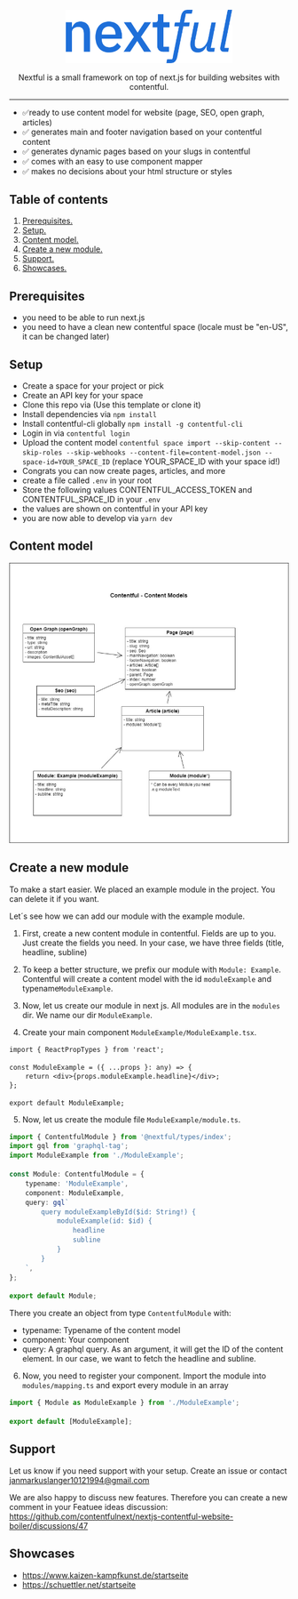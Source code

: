 <p align="center"><img width="300" src="nextful-logo.svg" /></p>

<p align="center">Nextful is a small framework on top of next.js for building websites with contentful.</p>

---

- ✅ready to use content model for website (page, SEO, open graph, articles)
- ✅ generates main and footer navigation based on your contentful content
- ✅ generates dynamic pages based on your slugs in contentful
- ✅ comes with an easy to use component mapper
- ✅ makes no decisions about your html structure or styles

## Table of contents

1. [ Prerequisites. ](#prerequisites)
2. [ Setup. ](#setup)
3. [ Content model. ](#content-model)
4. [ Create a new module. ](#create-a-new-module)
5. [ Support. ](#support)
5. [ Showcases. ](#showcases)

## Prerequisites
- you need to be able to run next.js
- you need to have a clean new contentful space (locale must be "en-US", it can be changed later)

## Setup

- Create a space for your project or pick
- Create an API key for your space
- Clone this repo via (Use this template or clone it)
- Install dependencies via `npm install`
- Install contentful-cli globally `npm install -g contentful-cli`
- Login in via `contentful login`
- Upload the content model `contentful space import --skip-content --skip-roles --skip-webhooks --content-file=content-model.json --space-id=YOUR_SPACE_ID` (replace YOUR_SPACE_ID with your space id!)
- Congrats you can now create pages, articles, and more
- create a file called `.env` in your root
- Store the following values CONTENTFUL_ACCESS_TOKEN and CONTENTFUL_SPACE_ID in your `.env`
- the values are shown on contentful in your API key
- you are now able to develop via `yarn dev`

## Content model

<img src="content-model.jpg" />

## Create a new module

To make a start easier. We placed an example module in the project.
You can delete it if you want.

Let´s see how we can add our module with the example module.

1. First, create a new content module in contentful. Fields are up to you.
Just create the fields you need. In your case, we have three fields (title, headline, subline)

2. To keep a better structure, we prefix our module with `Module: Example`. Contentful will create a content model with the id `moduleExample` and typename`ModuleExample`.

3. Now, let us create our module in next js. All modules are in the `modules` dir. We name our dir `ModuleExample`.

4. Create your main component `ModuleExample/ModuleExample.tsx`.

``` tsx
import { ReactPropTypes } from 'react';

const ModuleExample = ({ ...props }: any) => {
    return <div>{props.moduleExample.headline}</div>;
};

export default ModuleExample;
```

5. Now, let us create the module file `ModuleExample/module.ts`.

``` ts
import { ContentfulModule } from '@nextful/types/index';
import gql from 'graphql-tag';
import ModuleExample from './ModuleExample';

const Module: ContentfulModule = {
    typename: 'ModuleExample',
    component: ModuleExample,
    query: gql`
        query moduleExampleById($id: String!) {
            moduleExample(id: $id) {
                headline
                subline
            }
        }
    `,
};

export default Module;
```

There you create an object from type `ContentfulModule` with:

- typename: Typename of the content model
- component: Your component
- query: A graphql query. As an argument, it will get the ID of the content element. In our case, we want to fetch the headline and subline.

6. Now, you need to register your component. Import the module into `modules/mapping.ts` and export every module in an array

``` ts
import { Module as ModuleExample } from './ModuleExample';

export default [ModuleExample];
```

## Support

Let us know if you need support with your setup. Create an issue or contact janmarkuslanger10121994@gmail.com

We are also happy to discuss new features. Therefore you can create a new comment in your Featuee ideas discussion: https://github.com/contentfulnext/nextjs-contentful-website-boiler/discussions/47

## Showcases

- https://www.kaizen-kampfkunst.de/startseite
- https://schuettler.net/startseite
